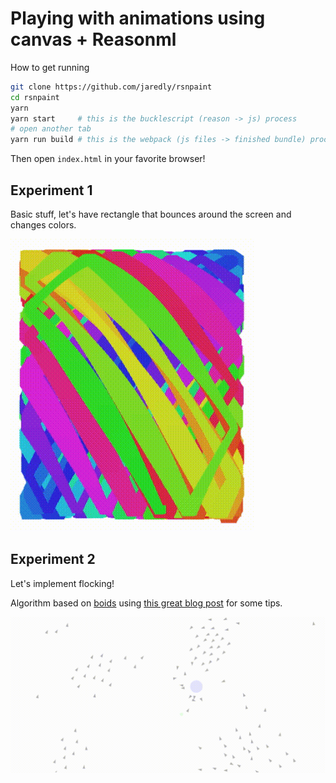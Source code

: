 # Playing with animations using canvas + Reasonml

How to get running

```bash
git clone https://github.com/jaredly/rsnpaint
cd rsnpaint
yarn
yarn start     # this is the bucklescript (reason -> js) process
# open another tab
yarn run build # this is the webpack (js files -> finished bundle) process
```

Then open `index.html` in your favorite browser!

## Experiment 1

Basic stuff, let's have rectangle that bounces around the screen and changes
colors.

![](colors.gif)

## Experiment 2

Let's implement flocking!

Algorithm based on [boids](http://www.red3d.com/cwr/boids/) using [this great
blog post](http://harry.me/blog/2011/02/17/neat-algorithms-flocking/) for some
tips.

![](flocking.gif)
